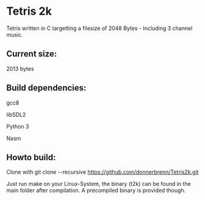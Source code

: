 # Tetris 2k

Tetris written in C targetting a filesize of 2048 Bytes - Including 3 channel music.


## Current size: 

2013 bytes


## Build dependencies:

gcc8

libSDL2

Python 3

Nasm

## Howto build:
Clone with 
git clone --recursive https://github.com/donnerbrenn/Tetris2k.git

Just run make on your Linux-System, the binary (t2k) can be found in the main folder after compilation. A precompiled binary is provided though.
